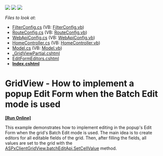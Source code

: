 <!-- default badges list -->
![](https://img.shields.io/endpoint?url=https://codecentral.devexpress.com/api/v1/VersionRange/128550138/15.2.4%2B)
[![](https://img.shields.io/badge/Open_in_DevExpress_Support_Center-FF7200?style=flat-square&logo=DevExpress&logoColor=white)](https://supportcenter.devexpress.com/ticket/details/T328405)
[![](https://img.shields.io/badge/📖_How_to_use_DevExpress_Examples-e9f6fc?style=flat-square)](https://docs.devexpress.com/GeneralInformation/403183)
<!-- default badges end -->
<!-- default file list -->
*Files to look at*:

* [FilterConfig.cs](./CS/GridViewBatchEdit/App_Start/FilterConfig.cs) (VB: [FilterConfig.vb](./VB/GridViewBatchEdit/App_Start/FilterConfig.vb))
* [RouteConfig.cs](./CS/GridViewBatchEdit/App_Start/RouteConfig.cs) (VB: [RouteConfig.vb](./VB/GridViewBatchEdit/App_Start/RouteConfig.vb))
* [WebApiConfig.cs](./CS/GridViewBatchEdit/App_Start/WebApiConfig.cs) (VB: [WebApiConfig.vb](./VB/GridViewBatchEdit/App_Start/WebApiConfig.vb))
* [HomeController.cs](./CS/GridViewBatchEdit/Controllers/HomeController.cs) (VB: [HomeController.vb](./VB/GridViewBatchEdit/Controllers/HomeController.vb))
* [Model.cs](./CS/GridViewBatchEdit/Models/Model.cs) (VB: [Model.vb](./VB/GridViewBatchEdit/Models/Model.vb))
* [_GridViewPartial.cshtml](./CS/GridViewBatchEdit/Views/Home/_GridViewPartial.cshtml)
* [EditFormEditors.cshtml](./CS/GridViewBatchEdit/Views/Home/EditFormEditors.cshtml)
* **[Index.cshtml](./CS/GridViewBatchEdit/Views/Home/Index.cshtml)**
<!-- default file list end -->
# GridView - How to implement a popup Edit Form when the Batch Edit mode is used
<!-- run online -->
**[[Run Online]](https://codecentral.devexpress.com/t328405/)**
<!-- run online end -->


<p>This example demonstrates how to implement editing in the popup's Edit Form when the grid's Batch Edit mode is used. The main idea is to create editors for all editable fields of the grid. Then, after filling the fields, all values are set to the grid with the <a href="https://documentation.devexpress.com/#AspNet/DevExpressWebScriptsASPxClientGridViewBatchEditApi_SetCellValuetopic">ASPxClientGridView.batchEditApi.SetCellValue</a> method. </p>

<br/>


